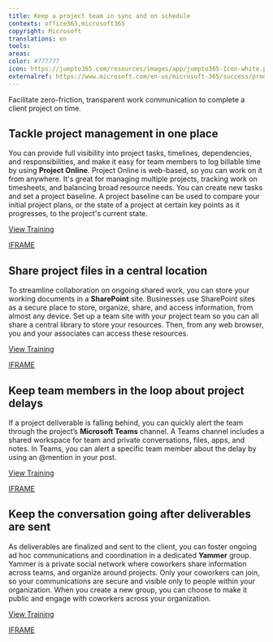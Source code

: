 ```yaml
---
title: Keep a project team in sync and on schedule 
contexts: office365,microsoft365
copyright: Microsoft
translations: en
tools: 
areas: 
color: #777777
icon: https://jumpto365.com/resources/images/app/jumpto365-Icon-white.png
externalref: https://www.microsoft.com/en-us/microsoft-365/success/productivitylibrary/keep-a-project-team-in-sync-and-on-schedule
---
```

Facilitate zero-friction, transparent work communication to complete a client project on time.


## Tackle project management in one place

You can provide full visibility into project tasks, timelines, dependencies, and responsibilities, and make it easy for team members to log billable time by using **Project Online**. Project Online is web-based, so you can work on it from anywhere. It's great for managing multiple projects, tracking work on timesheets, and balancing broad resource needs. You can create new tasks and set a project baseline. A project baseline can be used to compare your initial project plans, or the state of a project at certain key points as it progresses, to the project's current state.

[View Training](https://support.office.com/article/Get-started-with-Project-Online-e3e5f64f-ada5-4f9d-a578-130b2d4e5f11)

[IFRAME](https://www.microsoft.com/en-us/videoplayer/embed/RE1TjRc)

## Share project files in a central location

To streamline collaboration on ongoing shared work, you can store your working documents in a **SharePoint** site. Businesses use SharePoint sites as a secure place to store, organize, share, and access information, from almost any device. Set up a team site with your project team so you can all share a central library to store your resources. Then, from any web browser, you and your associates can access these resources.

[View Training](https://support.office.com/article/Create-a-team-site-in-SharePoint-Online-ef10c1e7-15f3-42a3-98aa-b5972711777d)

[IFRAME](https://www.microsoft.com/en-us/videoplayer/embed/RE1UCma)

## Keep team members in the loop about project delays

If a project deliverable is falling behind, you can quickly alert the team through the project’s **Microsoft Teams** channel. A Teams channel includes a shared workspace for team and private conversations, files, apps, and notes. In Teams, you can alert a specific team member about the delay by using an @mention in your post.

[View Training](https://support.office.com/article/Microsoft-Teams-Quick-Start-422bf3aa-9ae8-46f1-83a2-e65720e1a34d)

[IFRAME](https://www.microsoft.com/en-us/videoplayer/embed/RE1UMOJ)

## Keep the conversation going after deliverables are sent

As deliverables are finalized and sent to the client, you can foster ongoing ad hoc communications and coordination in a dedicated **Yammer** group. Yammer is a private social network where coworkers share information across teams, and organize around projects. Only your coworkers can join, so your communications are secure and visible only to people within your organization. When you create a new group, you can choose to make it public and engage with coworkers across your organization.

[View Training](https://support.office.com/en-US/article/Communicate-in-groups-52db606b-2f29-4a9a-8cbb-b43bf2a27d2e)

[IFRAME](https://www.microsoft.com/en-us/videoplayer/embed/RE1UEYC)

